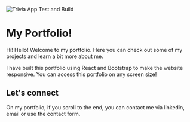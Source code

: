 ![Trivia App Test and Build](https://github.com/liii-p/portfolio/actions/workflows/main.yml/badge.svg)

# My Portfolio!

Hi! Hello! Welcome to my portfolio. Here you can check out some of my projects and learn a bit more about me.

I have built this portfolio using React and Bootstrap to make the website responsive. You can access this portfolio on any screen size!

## Let's connect

On my portfolio, if you scroll to the end, you can contact me via linkedin, email or use the contact form.
